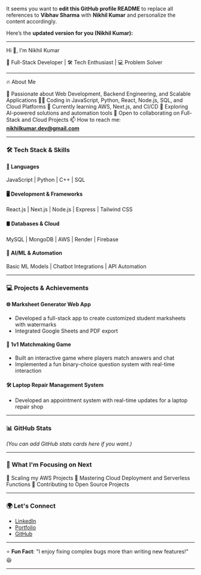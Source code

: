 It seems you want to **edit this GitHub profile README** to replace all references to **Vibhav Sharma** with **Nikhil Kumar** and personalize the content accordingly.

Here’s the **updated version for you (Nikhil Kumar):**

---

 Hi 👋, I'm Nikhil Kumar

🚀 Full-Stack Developer | 🛠️ Tech Enthusiast | 💻 Problem Solver

---

🔥 About Me

👀 Passionate about Web Development, Backend Engineering, and Scalable Applications
🧑‍💻 Coding in JavaScript, Python, React, Node.js, SQL, and Cloud Platforms
🌱 Currently learning AWS, Next.js, and CI/CD
🤖 Exploring AI-powered solutions and automation tools
💞️ Open to collaborating on Full-Stack and Cloud Projects
📫 How to reach me: **[nikhilkumar.dev@gmail.com](mailto:nikhilkumar.dev@gmail.com)**

---

### 🛠️ Tech Stack & Skills

#### 🚀 Languages

JavaScript | Python | C++ | SQL

#### 🖥️ Development & Frameworks

React.js | Next.js | Node.js | Express | Tailwind CSS

#### 🛢️ Databases & Cloud

MySQL | MongoDB | AWS | Render | Firebase

#### 🤖 AI/ML & Automation

Basic ML Models | Chatbot Integrations | API Automation

---

### 💻 Projects & Achievements

#### 🌐 **Marksheet Generator Web App**

* Developed a full-stack app to create customized student marksheets with watermarks
* Integrated Google Sheets and PDF export

#### 💬 **1v1 Matchmaking Game**

* Built an interactive game where players match answers and chat
* Implemented a fun binary-choice question system with real-time interaction

#### 🛠️ **Laptop Repair Management System**

* Developed an appointment system with real-time updates for a laptop repair shop

---

### 📊 GitHub Stats

*(You can add GitHub stats cards here if you want.)*

---

### 🎯 What I'm Focusing on Next

📌 Scaling my AWS Projects
📌 Mastering Cloud Deployment and Serverless Functions
📌 Contributing to Open Source Projects

---

### 🌍 Let's Connect

* [LinkedIn](https://linkedin.com/in/your-link)
* [Portfolio](https://yourportfolio.com)
* [GitHub](https://github.com/your-username)

---

⭐ **Fun Fact**: "I enjoy fixing complex bugs more than writing new features!" 😆

---

